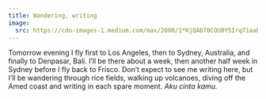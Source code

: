```yaml
---
title: Wandering, writing
image:
  src: https://cdn-images-1.medium.com/max/2000/1*KjQAbT0COU0Y5IrqT1aabw.jpeg
---
```


Tomorrow evening I fly first to Los Angeles, then to Sydney, Australia, and
finally to Denpasar, Bali. I’ll be there about a week, then another half week in
Sydney before I fly back to Frisco. Don’t expect to see me writing here, but
I’ll be wandering through rice fields, walking up volcanoes, diving off the Amed
coast and writing in each spare moment. *Aku cinta kamu.*